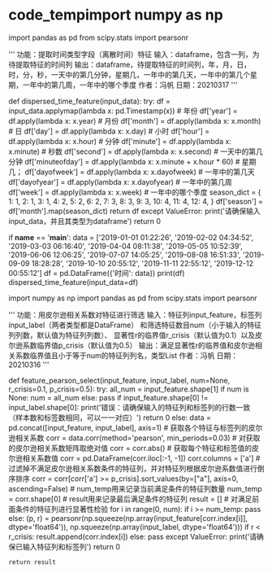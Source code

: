 # code_tempimport numpy as np
import pandas as pd
from scipy.stats import pearsonr


'''
功能：提取时间类型字段（离散时间）特征
输入：dataframe，包含一列，为待提取特征的时间列
输出：dataframe，待提取特征的时间列，年，月，日，时，分，秒，一天中的第几分钟，星期几，一年中的第几天，一年中的第几个星期，一年中的第几周，一年中的哪个季度
作者：冯帆
日期：20210317
'''


def dispersed_time_feature(input_data):
    try:
        df = input_data.applymap(lambda x: pd.Timestamp(x))
        # 年份
        df['year'] = df.apply(lambda x: x.year)
        # 月份
        df['month'] = df.apply(lambda x: x.month)
        # 日
        df['day'] = df.apply(lambda x: x.day)
        # 小时
        df['hour'] = df.apply(lambda x: x.hour)
        # 分钟
        df['minute'] = df.apply(lambda x: x.minute)
        # 秒数
        df['second'] = df.apply(lambda x: x.second)
        # 一天中的第几分钟
        df['minuteofday'] = df.apply(lambda x: x.minute + x.hour * 60)
        # 星期几；
        df['dayofweek'] = df.apply(lambda x: x.dayofweek)
        # 一年中的第几天
        df['dayofyear'] = df.apply(lambda x: x.dayofyear)
        # 一年中的第几周
        df['week'] = df.apply(lambda x: x.week)
        # 一年中的哪个季度
        season_dict = {
            1: 1, 2: 1, 3: 1,
            4: 2, 5: 2, 6: 2,
            7: 3, 8: 3, 9: 3,
            10: 4, 11: 4, 12: 4,
        }
        df['season'] = df['month'].map(season_dict)
        return df
    except ValueError:
        print('请确保输入input_data，并且其类型为dataframe')
        return 0


if __name__ == '__main__':
    data = ['2019-01-01 01:22:26', '2019-02-02 04:34:52', '2019-03-03 06:16:40',
    '2019-04-04 08:11:38', '2019-05-05 10:52:39', '2019-06-06 12:06:25',
    '2019-07-07 14:05:25', '2019-08-08 16:51:33', '2019-09-09 18:28:28',
    '2019-10-10 20:55:12', '2019-11-11 22:55:12', '2019-12-12 00:55:12']
    df = pd.DataFrame({'时间': data})
    print(df)
    dispersed_time_feature(input_data=df)
    
    
    
import numpy as np
import pandas as pd
from scipy.stats import pearsonr

'''
功能：用皮尔逊相关系数对特征进行筛选
输入：特征列input_feature，标签列input_label（两者类型都是DataFrame）
      和筛选特征数目num（小于输入的特征列列数，默认值为特征列列数）、
      显著性r的临界值r_crisis（默认值为0.1）以及皮尔逊系数临界值p_crisis（默认值为0.5）
输出：满足显著性r的临界值和皮尔逊相关系数临界值且小于等于num的特征列列名，类型List
作者：冯帆
日期：20210316
'''


def feature_pearson_select(input_feature, input_label, num=None, r_crisis=0.1, p_crisis=0.5):
    try:
        all_num = input_feature.shape[1]
        if num is None:
            num = all_num
        else:
            pass
        if input_feature.shape[0] != input_label.shape[0]:
            print('错误：请确保输入的特征列和标签列的行数一致（样本数和标签数相同，可以一一对应）')
            return 0
        else:
            data = pd.concat([input_feature, input_label], axis=1)
        # 获取各个特征与标签列的皮尔逊相关系数
        corr = data.corr(method='pearson', min_periods=0.03)
        # 对获取的皮尔逊相关系数矩阵取绝对值
        corr = corr.abs()
        # 获取每个特征和标签值的皮尔逊相关系数值
        corr = pd.DataFrame(corr.iloc[:-1, -1])
        corr.columns = ['a']
        # 过滤掉不满足皮尔逊相关系数条件的特征列，并对特征列根据皮尔逊系数值进行倒序排序
        corr = corr[corr['a'] >= p_crisis].sort_values(by=["a"], axis=0, ascending=False)
        # num_temp用来记录当前满足条件的特征列数量
        num_temp = corr.shape[0]
        # result用来记录最后满足条件的特征列
        result = []
        # 对满足前面条件的特征列进行显著性检验
        for i in range(0, num):
            if i >= num_temp:
                pass
            else:
                (p, r) = pearsonr(np.squeeze(np.array(input_feature[corr.index[i]], dtype='float64')),
                                  np.squeeze(np.array(input_label, dtype='float64')))
                if r < r_crisis:
                    result.append(corr.index[i])
                else:
                    pass
    except ValueError:
        print('请确保已输入特征列和标签列')
        return 0

    return result

